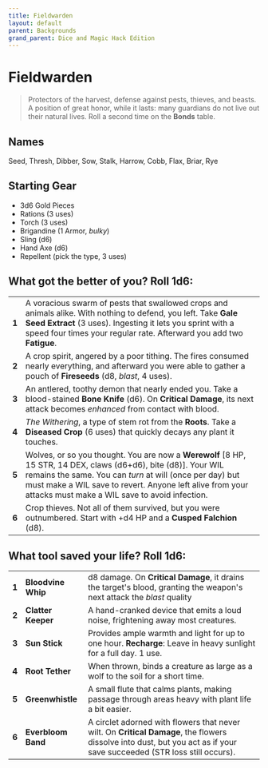 ```yaml
---
title: Fieldwarden
layout: default
parent: Backgrounds
grand_parent: Dice and Magic Hack Edition
---
```


# Fieldwarden

> Protectors of the harvest, defense against pests, thieves, and beasts. A position of great honor, while it lasts: many guardians do not live out their natural lives. Roll a second time on the **Bonds** table. 

## Names

Seed, Thresh, Dibber, Sow, Stalk, Harrow, Cobb, Flax, Briar, Rye 

## Starting Gear

- 3d6 Gold Pieces
- Rations (3 uses)
- Torch (3 uses) 
- Brigandine (1 Armor, _bulky_)
- Sling (d6)
- Hand Axe (d6)
- Repellent (pick the type, 3 uses)
 
## What got the better of you? Roll 1d6:

|       |                                                                         |
| ----- | --------------------------------------------------------------- |
| **1** | A voracious swarm of pests that swallowed crops and animals alike. With nothing to defend, you left. Take **Gale Seed Extract** (3 uses).  Ingesting it lets you sprint with a speed four times your regular rate. Afterward you add two **Fatigue**.        |
| **2** | A crop spirit, angered by a poor tithing. The fires consumed nearly everything, and afterward you were able to gather a pouch of **Fireseeds** (d8, _blast_, 4 uses).        |
| **3** | An antlered, toothy demon that nearly ended you. Take a blood-stained **Bone Knife** (d6). On **Critical Damage**, its next attack becomes _enhanced_ from contact with blood. |
| **4** | _The Withering_, a type of stem rot from the **Roots**. Take a **Diseased Crop** (6 uses) that quickly decays any plant it touches.                        |
| **5** | Wolves, or so you thought. You are now a **Werewolf** [8 HP, 15 STR, 14 DEX, claws (d6+d6), bite (d8)]. Your WIL remains the same. You can _turn_ at will (once per day) but must make a WIL save to revert. Anyone left alive from your attacks must make a WIL save to avoid infection. |
| **6** | Crop thieves. Not all of them survived, but you were outnumbered. Start with +d4 HP and a **Cusped Falchion** (d8).  |

## What tool saved your life? Roll 1d6:

|       |                    |                                                                                                                                               |
| ----- | ------------------ | --------------------------------------------------------------------------------------------------------------------------------------------- |
| **1** | **Bloodvine Whip** | d8 damage. On **Critical Damage**, it drains the target's blood, granting the weapon's next attack the _blast_ quality             |
| **2** | **Clatter Keeper** | A hand-cranked device that emits a loud noise, frightening away most creatures.                                                               |
| **3** | **Sun Stick**      | Provides ample warmth and light for up to one hour. **Recharge**: Leave in heavy sunlight for a full day. 1 use. |
| **4** | **Root Tether**    | When thrown, binds a creature as large as a wolf to the soil for a short time.                                                                        |
| **5** | **Greenwhistle**   | A small flute that calms plants, making passage through areas heavy with plant life a bit easier.                                                   |
| **6** | **Everbloom Band** | A circlet adorned with flowers that never wilt. On **Critical Damage**, the flowers dissolve into dust, but you act as if your save succeeded (STR loss still occurs). |
